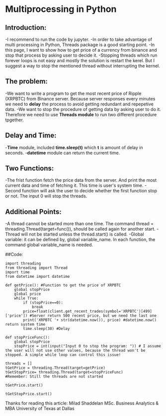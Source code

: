 # Multiprocessing in Python

## Introduction:
-I recommend to run the code by jupyter.
-In order to take advantage of multi processing in Python, Threads package is a good starting point.
-In this page, I want to show how to get price of a currency from binance and stop that process by asking user to decide it.
-Stopping threads which run forever loops is not easy and mostly the solution is restart the kerel. But I suggest a way to stop the mentioned thread without interrupting the kernel.

## The problem:
-We want to write a program to get the most recent price of Ripple (XRPBTC) from Binance server. Because server responses every minutes
we need to **delay** the process to avoid getting redundant and repepetive data.
-We want to stop the procedure of getting data by asking user to do it. Therefore we need to use **Threads module** to run two different procedure tpgether.

## Delay and Time:
-**Time** module, included **time.sleep(t)** which **t** is amount of delay in seconds.
-**datetime** module can return the current time.
## Two Functions:
-The frist function fetch the price data from the server. And print the most current data and time of fetching it. This time is user's system time.
-Second function will ask the user to decide whether the first function stop or not. The input 0 will stop the threads.

## Additional Points:
-A thread cannot be started more than one time. The command thread = threading.Thread(target=func()), should be called again for another start.
-Thread will not be started unless the thread.start() is called. 
-Global variable: it can be defined by, global variable_name. In each function, the command global variable_name is needed.

##Code:
```
import threading 
from threading import Thread
import time
from datetime import datetime

def getPrice(): #Function to get the price of XRPBTC
    global stopPrice
    global price
    while True:
        if (stopPrice==0):
            break
        price=float(client.get_recent_trades(symbol='XRPBTC')[499]['price']) #Server return 500 recent price, but we need the last one
        print('XRPBTC '+ str(datetime.now()), price) #datetime.now() return system time
        time.sleep(30) #Delay
       
def stopPriceFunc():
    global stopPrice
    stopPrice = int(input("Input 0 to stop the program: ")) # I assume the user will not use other values, because the thread won't be stopped. A simple while loop can control this issue!
    
threads = []
tGetPrice = threading.Thread(target=getPrice)
tGetStopPrice= threading.Thread(target=stopPriceFunc)
#Remember: Still the threads are not started

tGetPrice.start()

tGetStopPrice.start()
```
Thanks for reading this article:
Milad Shaddelan
MSc. Business Analytics & MBA
University of Texas at Dallas
